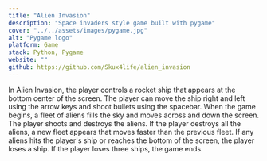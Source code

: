 ```yaml
---
title: "Alien Invasion"
description: "Space invaders style game built with pygame"
cover: "../../assets/images/pygame.jpg"
alt: "Pygame logo"
platform: Game
stack: Python, Pygame
website: ""
github: https://github.com/Skux4life/alien_invasion
---
```


In Alien Invasion, the player controls a rocket ship that appears at the bottom center of the screen. The player can move the ship right and left using the arrow keys and shoot bullets using the spacebar. When the game begins, a fleet of aliens fills the sky and moves across and down the screen. The player shoots and destroys the aliens. If the player destroys all the aliens, a new fleet appears that moves faster than the previous fleet. If any aliens hits the player's ship or reaches the bottom of the screen, the player loses a ship. If the player loses three ships, the game ends.
